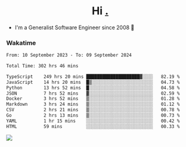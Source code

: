 <h1 align="center">Hi <a href="https://www.hackerrank.com/erasmosaraujo">.</a></h1>
 
- I'm a Generalist Software Engineer  since 2008 🚀
<!--  
<p align="left">
  <a href="https://github.com/erasmosoares/github-readme-stats">
    <img
      align="center"
      src="https://github-readme-stats.vercel.app/api/top-langs/?username=erasmosoares&theme=radical&layout=compact"
    />
  </a>
  <a href="https://github.com/erasmosoares/github-readme-stats">
    [![Harlok's WakaTime stats](https://github-readme-stats.vercel.app/api/wakatime?username=ffflabs)](https://github.com/anuraghazra/github-readme-stats)
  </a>
</p>

<!--
 ### Repo 
 
<p align="left">
 <a href="https://github.com/erasmosoares/github-readme-stats">
    <img
      align="center"
      height="165"
      src="https://github-readme-stats.vercel.app/api/pin?username=erasmosoares&repo=sample-node&title_color=fff&icon_color=f9f9f9&text_color=9f9f9f&bg_color=151515"
    />
  </a>
  <a href="https://github.com/erasmosoares/github-readme-stats">
    <img
      align="center"
      height="165"
      src="https://github-readme-stats.vercel.app/api/pin?username=erasmosoares&repo=sample-node&title_color=fff&icon_color=f9f9f9&text_color=9f9f9f&bg_color=151515"
    />
  </a>
</p>
-->

 ### Wakatime 

<!--START_SECTION:waka-->

```txt
From: 10 September 2023 - To: 09 September 2024

Total Time: 302 hrs 46 mins

TypeScript    249 hrs 20 mins ████████████████████▓░░░░   82.19 %
JavaScript    14 hrs 20 mins  █▒░░░░░░░░░░░░░░░░░░░░░░░   04.73 %
Python        13 hrs 52 mins  █░░░░░░░░░░░░░░░░░░░░░░░░   04.58 %
JSON          7 hrs 52 mins   ▓░░░░░░░░░░░░░░░░░░░░░░░░   02.59 %
Docker        3 hrs 52 mins   ▒░░░░░░░░░░░░░░░░░░░░░░░░   01.28 %
Markdown      3 hrs 24 mins   ▒░░░░░░░░░░░░░░░░░░░░░░░░   01.12 %
CSV           2 hrs 21 mins   ▒░░░░░░░░░░░░░░░░░░░░░░░░   00.78 %
Go            2 hrs 13 mins   ▒░░░░░░░░░░░░░░░░░░░░░░░░   00.73 %
YAML          1 hr 15 mins    ░░░░░░░░░░░░░░░░░░░░░░░░░   00.42 %
HTML          59 mins         ░░░░░░░░░░░░░░░░░░░░░░░░░   00.33 %
```

<!--END_SECTION:waka-->

![](https://komarev.com/ghpvc/?username=erasmosoares&color=brightgreen)

